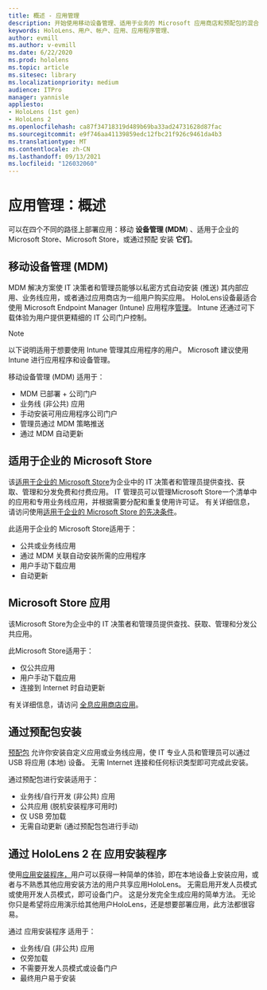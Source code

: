```yaml
---
title: 概述 - 应用管理
description: 开始使用移动设备管理、适用于业务的 Microsoft 应用商店和预配包的混合现实应用管理概述。
keywords: HoloLens、用户、帐户、应用、应用程序管理、
author: evmill
ms.author: v-evmill
ms.date: 6/22/2020
ms.prod: hololens
ms.topic: article
ms.sitesec: library
ms.localizationpriority: medium
audience: ITPro
manager: yannisle
appliesto:
- HoloLens (1st gen)
- HoloLens 2
ms.openlocfilehash: ca87f34718319d489b69ba33ad24731628d87fac
ms.sourcegitcommit: e9f746aa41139859edc12fbc21f926c9461da4b3
ms.translationtype: MT
ms.contentlocale: zh-CN
ms.lasthandoff: 09/13/2021
ms.locfileid: "126032060"
---
```

# <a name="app-management-overview"></a>应用管理：概述

可以在四个不同的路径上部署应用：移动 **设备管理 (MDM**) 、适用于企业的 Microsoft Store、Microsoft Store，或通过预配 安装 **它们**。 

## <a name="mobile-device-management-mdm"></a>移动设备管理 (MDM)

MDM 解决方案使 IT 决策者和管理员能够以私密方式自动安装 (推送) 其内部应用、业务线应用，或者通过应用商店为一组用户购买应用。 HoloLens设备最适合使用 Microsoft Endpoint Manager (Intune) 应用程序[管理](app-deploy-intune.md)。 Intune 还通过可下载体验为用户提供更精细的 IT 公司门户控制。

> [!NOTE]
> 以下说明适用于想要使用 Intune 管理其应用程序的用户。 Microsoft 建议使用 Intune 进行应用程序和设备管理。

移动设备管理 (MDM) 适用于：

* MDM 已部署 + 公司门户
* 业务线 (非公共) 应用
* 手动安装可用应用程序公司门户
* 管理员通过 MDM 策略推送
* 通过 MDM 自动更新

## <a name="microsoft-store-for-business"></a>适用于企业的 Microsoft Store

该[适用于企业的 Microsoft Store](app-deploy-store-business.md)为企业中的 IT 决策者和管理员提供查找、获取、管理和分发免费和付费应用。 IT 管理员可以管理Microsoft Store一个清单中的应用和专用业务线应用，并根据需要分配和重复使用许可证。 有关详细信息，请访问使用[适用于企业的 Microsoft Store 的先决条件](/microsoft-store/prerequisites-microsoft-store-for-business)。

此适用于企业的 Microsoft Store适用于：

* 公共或业务线应用
* 通过 MDM 关联自动安装所需的应用程序
* 用户手动下载应用
* 自动更新

## <a name="microsoft-store-apps"></a>Microsoft Store 应用

该Microsoft Store为企业中的 IT 决策者和管理员提供查找、获取、管理和分发公共应用。

此Microsoft Store适用于：

* 仅公共应用
* 用户手动下载应用
* 连接到 Internet 时自动更新

有关详细信息，请访问 [全息应用商店应用](/hololens/holographic-store-apps)。

## <a name="install-via-provisioning-packages"></a>通过预配包安装

[预配包](app-deploy-provisioning-package.md) 允许你安装自定义应用或业务线应用，使 IT 专业人员和管理员可以通过 USB 将应用 (本地) 设备。 无需 Internet 连接和任何标识类型即可完成此安装。

通过预配包进行安装适用于：

* 业务线/自行开发 (非公共) 应用
* 公共应用 (脱机安装程序可用时) 
* 仅 USB 旁加载
* 无需自动更新 (通过预配包包进行手动) 

## <a name="install-apps-on-hololens-2-via-app-installer"></a>通过 HoloLens 2 在 应用安装程序

使用[应用安装程序，](app-deploy-app-installer.md)用户可以获得一种简单的体验，即在本地设备上安装应用，或者与不熟悉其他应用安装方法的用户共享应用HoloLens。 无需启用开发人员模式或使用开发人员模式，即可设备门户。 这是分发完全生成应用的简单方法。 无论你只是希望将应用演示给其他用户HoloLens，还是想要部署应用，此方法都很容易。

通过 应用安装程序 适用于：

* 业务线/自 (非公共) 应用
* 仅旁加载
* 不需要开发人员模式或设备门户
* 最终用户易于安装

